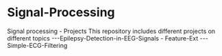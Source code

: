 # Signal-Processing
Signal processing - Projects
This repository includes different projects on different topics
---Epilepsy-Detection-in-EEG-Signals - Feature-Ext
---Simple-ECG-Filtering
